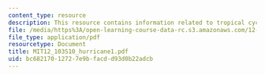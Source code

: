 ```yaml
---
content_type: resource
description: This resource contains information related to tropical cyclones.
file: /media/https%3A/open-learning-course-data-rc.s3.amazonaws.com/12-103-science-and-policy-of-natural-hazards-spring-2010/bc68217012727e9bfacdd93d0b22adcb_MIT12_103S10_hurricane1.pdf
file_type: application/pdf
resourcetype: Document
title: MIT12_103S10_hurricane1.pdf
uid: bc682170-1272-7e9b-facd-d93d0b22adcb
---
```

